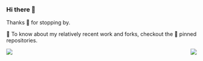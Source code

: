 ### Hi there 👋

Thanks 🙏 for stopping by.

🔭 To know about my relatively recent work and forks, checkout the 📌 pinned repositories.

<img style="float: right;" src="https://github-readme-stats.vercel.app/api/top-langs/?username=arvindcheenu&layout=compact"/>&emsp;<img style="float: left;" src="https://github-readme-stats.vercel.app/api?username=arvindcheenu&count_private=true&show_icons=true&include_all_commits=false&hide=stars"/>
<!--
**arvindcheenu/arvindcheenu** is a ✨ _special_ ✨ repository because its `README.md` (this file) appears on your GitHub profile.

Here are some ideas to get you started:

- 🔭 I’m currently working on ...
- 🌱 I’m currently learning ...
- 👯 I’m looking to collaborate on ...
- 🤔 I’m looking for help with ...
- 💬 Ask me about ...
- 📫 How to reach me: ...
- 😄 Pronouns: ...
- ⚡ Fun fact: ...
-->
